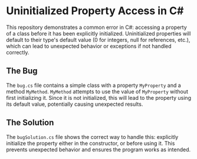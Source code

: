 # Uninitialized Property Access in C#

This repository demonstrates a common error in C#: accessing a property of a class before it has been explicitly initialized.  Uninitialized properties will default to their type's default value (0 for integers, null for references, etc.), which can lead to unexpected behavior or exceptions if not handled correctly.

## The Bug

The `bug.cs` file contains a simple class with a property `MyProperty` and a method `MyMethod`.  `MyMethod` attempts to use the value of `MyProperty` without first initializing it.  Since it is not initialized, this will lead to the property using its default value, potentially causing unexpected results. 

## The Solution

The `bugSolution.cs` file shows the correct way to handle this: explicitly initialize the property either in the constructor, or before using it. This prevents unexpected behavior and ensures the program works as intended.